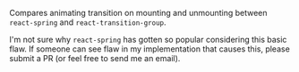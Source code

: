 Compares animating transition on mounting and unmounting between 
`react-spring` and `react-transition-group`.

I'm not sure why `react-spring` has gotten so popular considering this 
basic flaw. If someone can see flaw in my implementation that causes this,
please submit a PR (or feel free to send me an email).
